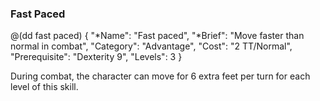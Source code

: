 ### Fast Paced

@(dd fast paced)
{ 
  "*Name": "Fast paced",
  "*Brief": "Move faster than normal in combat",
  "Category": "Advantage",
  "Cost": "2 TT/Normal",
  "Prerequisite": "Dexterity 9",
  "Levels": 3
}

During combat, the character can move for 6 extra feet per turn for 
each level of this skill.
